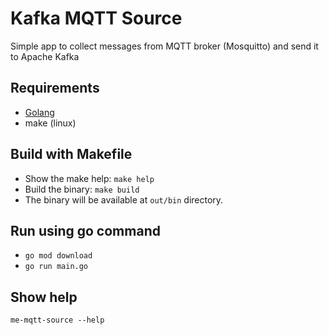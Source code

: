 # Kafka MQTT Source

Simple app to collect messages from MQTT broker (Mosquitto) and send it to Apache Kafka

## Requirements
 - [Golang](https://go.dev/dl)
 - make (linux)

## Build with Makefile
 - Show the make help: `make help`
 - Build the binary: `make build`
 - The binary will be available at `out/bin` directory.

## Run using go command
 - `go mod download`
 - `go run main.go`

## Show help
`me-mqtt-source --help`
